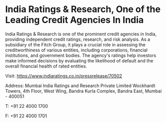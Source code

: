 # India Ratings & Research, One of the Leading Credit Agencies In India

India Ratings & Research is one of the prominent credit agencies in India, providing independent credit ratings, research, and risk analysis. As a subsidiary of the Fitch Group, it plays a crucial role in assessing the creditworthiness of various entities, including corporations, financial institutions, and government bodies. The agency's ratings help investors make informed decisions by evaluating the likelihood of default and the overall financial health of rated entities.

Visit: https://www.indiaratings.co.in/pressrelease/70502

Address: Mumbai
India Ratings and Research Private Limited
Wockhardt Towers, 4th Floor, West Wing, Bandra Kurla Complex, Bandra East, Mumbai - 400051

T: +91 22 4000 1700

F: +91 22 4000 1701
